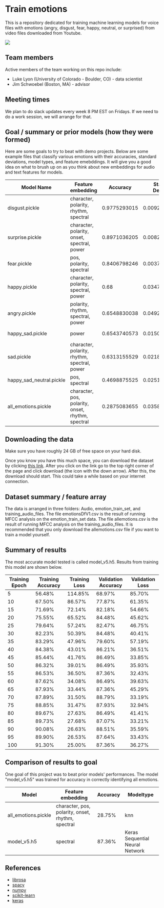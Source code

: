 # Train emotions

This is a repository dedicated for training machine learning models for voice files with emotions (angry, disgust, fear, happy, neutral, or surprised) from video files downloaded from Youtube.

![](https://media.giphy.com/media/3o6nUNpJn4VznakjKM/giphy.gif)

## Team members

Active members of the team working on this repo include:

* Luke Lyon (University of Colorado - Boulder, CO) - data scientist
* Jim Schwoebel (Boston, MA) - advisor

## Meeting times 

We plan to do slack updates every week 8 PM EST on Fridays. If we need to do a work session, we will arrange for that. 

## Goal / summary or prior models (how they were formed)  

Here are some goals to try to beat with demo projects. Below are some example files that classify various emotions with their accuracies, standard deviations, model types, and feature emebddings. It will give you a good idea on what to brush up on as you think about new embeddings for audio and text features for models. 

| Model Name	| Feature embedding | Accuracy	| Standard Deviation	| Modeltype| 
| ------------- | ------------- | ------------- | ------------- |------------- |
| disgust.pickle |	character, polarity, rhythm, spectral| 0.9775293015 |	0.009225004885	| random forest|
| surprise.pickle | character, polarity, onset, spectral, power |	0.8971036205 |	0.008219397678	| knn | 
| fear.pickle	| pos, polarity, spectral | 0.8406798246	| 0.003728070175	| knn |
| happy.pickle	| character, polarity, spectral, power | 0.68	| 0.03479685397	| hard voting |
| angry.pickle |	polarity, rhythm, spectral, power| 0.6548830038 |	0.04924646135	| gradient boosting |
| happy_sad.pickle	| power | 0.6543740573 |	0.01507843069 |	logistic regression |
| sad.pickle | character, polarity, rhythm, spectral, power |	0.6313155529	| 0.02186253158	| hard voting |
| happy_sad_neutral.pickle	| pos, spectral | 0.4698875525	| 0.02512849173	| logistic regression |
| all_emotions.pickle | character, pos, polarity, onset, rhythm, spectral |	0.2875083655	| 0.0358943377 |	knn | 

## Downloading the data

Make sure you have roughly 24 GB of free space on your hard disk.

Once you know you have this much space, you can download the dataset by clicking [this link](https://drive.google.com/open?id=1aWr0AsvYm2okmirbUqy4Ql2xQgEuyDzf). After you click on the link go to the top right corner of the page and click download (the icon with the down arrow). After this, the download should start. This could take a while based on your internet connection.

## Dataset summary / feature array 

The data is arranged in three folders: Audio, emotion_train_set, and training_audio_files. The file emotionsDfV1.csv is the result of running MFCC analysis on the emotion_train_set data. The file allemotions.csv is the result of running MFCC analysis on the training_audio_files. It is recommended that you only download the allemotions.csv file if you want to train a model yourself.
 
## Summary of results

The most accurate model tested is called model_v5.h5. Results from training this model are shown below.

| Training Epoch | Training Accuracy | Training Loss | Validation Accuracy | Validation Loss |
| --- | --- | --- | --- | --- |
| 5 | 56.48% | 114.85% | 68.97% | 85.70% |
| 10 | 67.50% | 86.57% | 77.87% | 61.35% |
| 15 | 71.69% | 72.14% | 82.18% | 54.66% |
| 20 | 75.55% | 65.52% | 84.48% | 45.62% |
| 25 | 79.64% | 57.24% | 82.47% | 46.75% |
| 30 | 82.23% | 50.39% | 84.48% | 40.41% |
| 35 | 83.29% | 47.96% | 79.60% | 57.19% |
| 40 | 84.38% | 43.01% | 86.21% | 36.51% |
| 45 | 85.44% | 41.76% | 86.49% | 33.85% |
| 50 | 86.32% | 39.01% | 86.49% | 35.93% |
| 55 | 86.53% | 36.50% | 87.36% | 32.43% |
| 60 | 87.62% | 34.08% | 86.49% | 39.63% |
| 65 | 87.93% | 33.44% | 87.36% | 45.29% |
| 70 | 87.89% | 31.50% | 88.79% | 33.19% |
| 75 | 88.85% | 31.47% | 87.93% | 32.94% |
| 80 | 89.67% | 27.63% | 86.49% | 41.41% |
| 85 | 89.73% | 27.68% | 87.07% | 33.21% |
| 90 | 90.08% | 26.63% | 88.51% | 35.59% |
| 95 | 89.90% | 26.53% | 87.64% | 33.43% |
| 100 | 91.30% | 25.00% | 87.36% | 36.27% |

## Comparison of results to goal

One goal of this project was to beat prior models' performances. The model "model_v5.h5" was trained for accuracy in correctly identifying all emotions. 

| Model | Feature embedding | Accuracy | Modeltype|
| --- | --- | --- | --- |
| all_emotions.pickle | character, pos, polarity, onset, rhythm, spectral | 28.75% | knn |
| model_v5.h5 | spectral | 87.36% | Keras Sequential Neural Network |


## References 
* [librosa](https://github.com/librosa/librosa)
* [spacy](https://spacy.io/)
* [numpy](http://www.numpy.org/)
* [scikit-learn](http://scikit-learn.org/stable/index.html)
* [keras](https://keras.io/)
